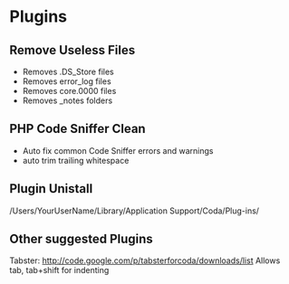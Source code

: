 # Plugins

## Remove Useless Files ##
* Removes .DS_Store files
* Removes error_log files
* Removes core.0000 files
* Removes _notes folders

## PHP Code Sniffer Clean ##
* Auto fix common Code Sniffer errors and warnings
* auto trim trailing whitespace

## Plugin Unistall ##
/Users/YourUserName/Library/Application Support/Coda/Plug-ins/

## Other suggested Plugins ##
Tabster: http://code.google.com/p/tabsterforcoda/downloads/list
Allows tab, tab+shift for indenting